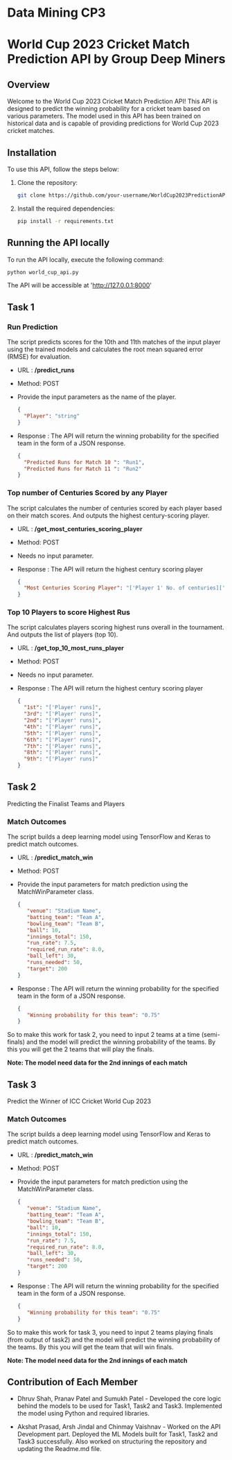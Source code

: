 # Data Mining CP3

# World Cup 2023 Cricket Match Prediction API by Group Deep Miners

## Overview

Welcome to the World Cup 2023 Cricket Match Prediction API! This API is designed to predict the winning probability for a cricket team based on various parameters. The model used in this API has been trained on historical data and is capable of providing predictions for World Cup 2023 cricket matches.

## Installation

To use this API, follow the steps below:

1. Clone the repository:

   ```bash
   git clone https://github.com/your-username/WorldCup2023PredictionAPI.git

2. Install the required dependencies:
   ```bash
   pip install -r requirements.txt


## Running the API locally

To run the API locally, execute the following command:

   ```bash
   python world_cup_api.py
   ```

The API will be accessible at 'http://127.0.0.1:8000'

## Task 1

### Run Prediction
The script predicts scores for the 10th and 11th matches of the input player using the trained models and calculates the root mean squared error (RMSE) for evaluation.

- URL : **/predict_runs**
- Method: POST
- Provide the input parameters as the name of the player.
   
   ```json
   {
     "Player": "string"
   }
   ```

- Response : The API will return the winning probability for the specified team in the form of a JSON response.

   ```Json
   {
     "Predicted Runs for Match 10 ": "Run1",
     "Predicted Runs for Match 11 ": "Run2"
   }
   ```

### Top number of Centuries Scored by any Player
The script calculates the number of centuries scored by each player based on their match scores. And outputs the highest century-scoring player.

- URL : **/get_most_centuries_scoring_player**
- Method: POST
- Needs no input parameter.
- Response : The API will return the highest century scoring player

   ```Json
   {
     "Most Centuries Scoring Player": "['Player 1' No. of centuries]['Player 2' No. of centuries]....."
   }
   ```


### Top 10 Players to score Highest Rus
The script calculates players scoring highest runs overall in the tournament. And outputs the list of players (top 10).

- URL : **/get_top_10_most_runs_player**
- Method: POST
- Needs no input parameter.
- Response : The API will return the highest century scoring player

   ```Json
   {
     "1st": "['Player' runs]",
     "3rd": "['Player' runs]",
     "2nd": "['Player' runs]",
     "4th": "['Player' runs]",
     "5th": "['Player' runs]",
     "6th": "['Player' runs]",
     "7th": "['Player' runs]",
     "8th": "['Player' runs]",
     "9th": "['Player' runs]"
   }
   ```



## Task 2
Predicting the Finalist Teams and Players

### Match Outcomes
The script builds a deep learning model using TensorFlow and Keras to predict match outcomes.

- URL : **/predict_match_win**
- Method: POST
- Provide the input parameters for match prediction using the MatchWinParameter class.

   
   ```json
   {
      "venue": "Stadium Name",
      "batting_team": "Team A",
      "bowling_team": "Team B",
      "ball": 10,
      "innings_total": 150,
      "run_rate": 7.5,
      "required_run_rate": 8.0,
      "ball_left": 30,
      "runs_needed": 50,
      "target": 200
   }
   ```

- Response : The API will return the winning probability for the specified team in the form of a JSON response.

   ```Json
   {
      "Winning probability for this team": "0.75"
   }
   ```

So to make this work for task 2, you need to input 2 teams at a time (semi-finals) and the model will predict the winning probability of the teams. By this you will get the 2 teams that will play the finals. 

__Note: The model need data for the 2nd innings of each match__




## Task 3
Predict the Winner of ICC Cricket World Cup 2023

### Match Outcomes
The script builds a deep learning model using TensorFlow and Keras to predict match outcomes.

- URL : **/predict_match_win**
- Method: POST
- Provide the input parameters for match prediction using the MatchWinParameter class.

   
   ```json
   {
      "venue": "Stadium Name",
      "batting_team": "Team A",
      "bowling_team": "Team B",
      "ball": 10,
      "innings_total": 150,
      "run_rate": 7.5,
      "required_run_rate": 8.0,
      "ball_left": 30,
      "runs_needed": 50,
      "target": 200
   }
   ```

- Response : The API will return the winning probability for the specified team in the form of a JSON response.

   ```Json
   {
      "Winning probability for this team": "0.75"
   }
   ```

So to make this work for task 3, you need to input 2 teams playing finals (from output of task2) and the model will predict the winning probability of the teams. By this you will get the team that will win finals. 

__Note: The model need data for the 2nd innings of each match__


## Contribution of Each Member
- Dhruv Shah, Pranav Patel and Sumukh Patel - Developed the core logic behind the models to be used for Task1, Task2 and Task3. Implemented the model using Python and required libraries.

- Akshat Prasad, Arsh Jindal and Chinmay Vaishnav - Worked on the API Development part. Deployed the ML Models built for Task1, Task2 and Task3 successfully. Also worked on structuring the repository and updating the Readme.md file.
  


